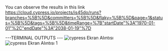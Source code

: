 You can observe the results in this link
https://cloud.cypress.io/projects/is45do/runs?branches=%5B%5D&committers=%5B%5D&flaky=%5B%5D&page=1&status=%5B%5D&tags=%5B%5D&timeRange=%7B"startDate"%3A"1970-01-01"%2C"endDate"%3A"2038-01-19"%7D


---TERMINAL OUTPUTS ---
![cypress Ekran Alıntısı](https://github.com/sumeyraltas/QATESTBOOTCAMP/assets/74320640/e620c316-ff6e-46e0-936b-1cf636928705)
![cypress Ekran Alıntısı 1](https://github.com/sumeyraltas/QATESTBOOTCAMP/assets/74320640/323861fe-ac12-4a6c-9387-0b03280e730d)
